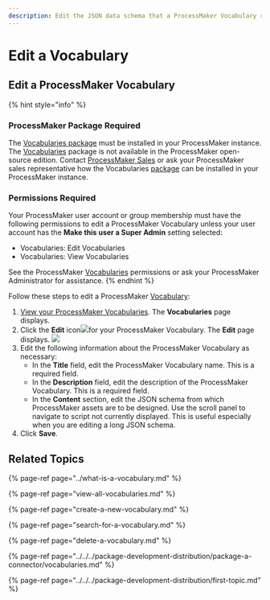 ```yaml
---
description: Edit the JSON data schema that a ProcessMaker Vocabulary represents.
---
```


# Edit a Vocabulary

## Edit a ProcessMaker Vocabulary

{% hint style="info" %}
### ProcessMaker Package Required

The [Vocabularies package](../../../package-development-distribution/package-a-connector/vocabularies.md) must be installed in your ProcessMaker instance. The [Vocabularies](../what-is-a-vocabulary.md) package is not available in the ProcessMaker open-source edition. Contact [ProcessMaker Sales](https://www.processmaker.com/contact/) or ask your ProcessMaker sales representative how the Vocabularies [package](../../../package-development-distribution/first-topic.md) can be installed in your ProcessMaker instance.

### Permissions Required

Your ProcessMaker user account or group membership must have the following permissions to edit a ProcessMaker Vocabulary unless your user account has the **Make this user a Super Admin** setting selected:

* Vocabularies: Edit Vocabularies
* Vocabularies: View Vocabularies

See the ProcessMaker [Vocabularies](../../../processmaker-administration/permission-descriptions-for-users-and-groups.md#vocabularies) permissions or ask your ProcessMaker Administrator for assistance.
{% endhint %}

Follow these steps to edit a ProcessMaker [Vocabulary](../what-is-a-vocabulary.md):

1. [View your ProcessMaker Vocabularies](view-all-vocabularies.md#view-all-vocabularies). The **Vocabularies** page displays.
2. Click the **Edit** icon![](../../../.gitbook/assets/edit-icon.png)for your ProcessMaker Vocabulary. The **Edit** page displays. ![](../../../.gitbook/assets/edit-vocabulary-page-processes.png) 
3. Edit the following information about the ProcessMaker Vocabulary as necessary:
   * In the **Title** field, edit the ProcessMaker Vocabulary name. This is a required field.
   * In the **Description** field, edit the description of the ProcessMaker Vocabulary. This is a required field.
   * In the **Content** section, edit the JSON schema from which ProcessMaker assets are to be designed. Use the scroll panel to navigate to script not currently displayed. This is useful especially when you are editing a long JSON schema.
4. Click **Save**.

## Related Topics

{% page-ref page="../what-is-a-vocabulary.md" %}

{% page-ref page="view-all-vocabularies.md" %}

{% page-ref page="create-a-new-vocabulary.md" %}

{% page-ref page="search-for-a-vocabulary.md" %}

{% page-ref page="delete-a-vocabulary.md" %}

{% page-ref page="../../../package-development-distribution/package-a-connector/vocabularies.md" %}

{% page-ref page="../../../package-development-distribution/first-topic.md" %}

